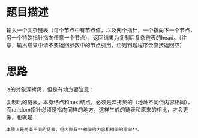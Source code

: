 # 题目描述
  输入一个复杂链表（每个节点中有节点值，以及两个指针，一个指向下一个节点，另一个特殊指针指向任意一个节点），返回结果为复制后复杂链表的head。（注意，输出结果中请不要返回参数中的节点引用，否则判题程序会直接返回空）
  
# 思路
js的对象深拷贝，但是有地方要注意：

复制后的链表，本身结点和next结点，必须是深拷贝的（地址不同但内容相同），而random指针必须是指向同样的地方，这样生成的链表和原来的相比，才会更像，也就是：

```本质上是两条不同的链表，但内部有**相同的内容和相同的指向**。```
